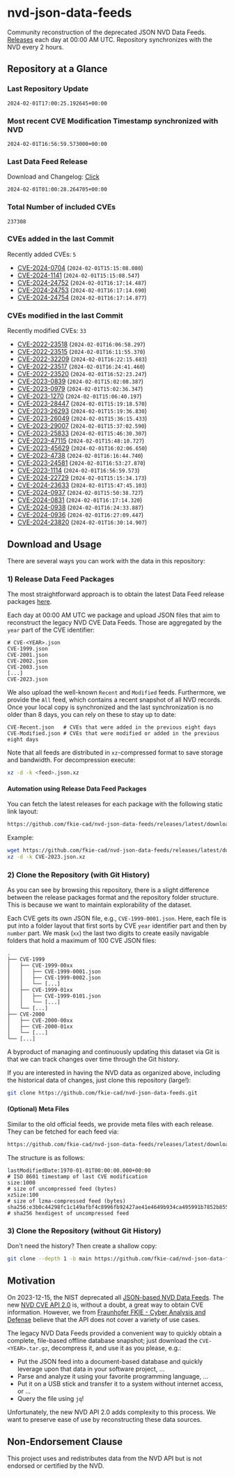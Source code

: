# nvd-json-data-feeds

Community reconstruction of the deprecated JSON NVD Data Feeds. 
[Releases](https://github.com/fkie-cad/nvd-json-data-feeds/releases/latest) each day at 00:00 AM UTC.
Repository synchronizes with the NVD every 2 hours.

## Repository at a Glance

### Last Repository Update

```plain
2024-02-01T17:00:25.192645+00:00
```

### Most recent CVE Modification Timestamp synchronized with NVD

```plain
2024-02-01T16:56:59.573000+00:00
```

### Last Data Feed Release

Download and Changelog: [Click](https://github.com/fkie-cad/nvd-json-data-feeds/releases/latest)

```plain
2024-02-01T01:00:28.264705+00:00
```

### Total Number of included CVEs

```plain
237308
```

### CVEs added in the last Commit

Recently added CVEs: `5`

* [CVE-2024-0704](CVE-2024/CVE-2024-07xx/CVE-2024-0704.json) (`2024-02-01T15:15:08.080`)
* [CVE-2024-1141](CVE-2024/CVE-2024-11xx/CVE-2024-1141.json) (`2024-02-01T15:15:08.547`)
* [CVE-2024-24752](CVE-2024/CVE-2024-247xx/CVE-2024-24752.json) (`2024-02-01T16:17:14.487`)
* [CVE-2024-24753](CVE-2024/CVE-2024-247xx/CVE-2024-24753.json) (`2024-02-01T16:17:14.690`)
* [CVE-2024-24754](CVE-2024/CVE-2024-247xx/CVE-2024-24754.json) (`2024-02-01T16:17:14.877`)


### CVEs modified in the last Commit

Recently modified CVEs: `33`

* [CVE-2022-23518](CVE-2022/CVE-2022-235xx/CVE-2022-23518.json) (`2024-02-01T16:06:58.297`)
* [CVE-2022-23515](CVE-2022/CVE-2022-235xx/CVE-2022-23515.json) (`2024-02-01T16:11:55.370`)
* [CVE-2022-32209](CVE-2022/CVE-2022-322xx/CVE-2022-32209.json) (`2024-02-01T16:22:15.683`)
* [CVE-2022-23517](CVE-2022/CVE-2022-235xx/CVE-2022-23517.json) (`2024-02-01T16:24:41.460`)
* [CVE-2022-23520](CVE-2022/CVE-2022-235xx/CVE-2022-23520.json) (`2024-02-01T16:52:23.247`)
* [CVE-2023-0839](CVE-2023/CVE-2023-08xx/CVE-2023-0839.json) (`2024-02-01T15:02:08.387`)
* [CVE-2023-0979](CVE-2023/CVE-2023-09xx/CVE-2023-0979.json) (`2024-02-01T15:02:36.347`)
* [CVE-2023-1270](CVE-2023/CVE-2023-12xx/CVE-2023-1270.json) (`2024-02-01T15:06:40.197`)
* [CVE-2023-28447](CVE-2023/CVE-2023-284xx/CVE-2023-28447.json) (`2024-02-01T15:19:18.570`)
* [CVE-2023-26293](CVE-2023/CVE-2023-262xx/CVE-2023-26293.json) (`2024-02-01T15:19:36.830`)
* [CVE-2023-26049](CVE-2023/CVE-2023-260xx/CVE-2023-26049.json) (`2024-02-01T15:36:15.433`)
* [CVE-2023-29007](CVE-2023/CVE-2023-290xx/CVE-2023-29007.json) (`2024-02-01T15:37:02.590`)
* [CVE-2023-25833](CVE-2023/CVE-2023-258xx/CVE-2023-25833.json) (`2024-02-01T15:46:30.307`)
* [CVE-2023-47115](CVE-2023/CVE-2023-471xx/CVE-2023-47115.json) (`2024-02-01T15:48:10.727`)
* [CVE-2023-45629](CVE-2023/CVE-2023-456xx/CVE-2023-45629.json) (`2024-02-01T16:02:06.650`)
* [CVE-2023-4738](CVE-2023/CVE-2023-47xx/CVE-2023-4738.json) (`2024-02-01T16:16:44.740`)
* [CVE-2023-24581](CVE-2023/CVE-2023-245xx/CVE-2023-24581.json) (`2024-02-01T16:53:27.870`)
* [CVE-2023-1114](CVE-2023/CVE-2023-11xx/CVE-2023-1114.json) (`2024-02-01T16:56:59.573`)
* [CVE-2024-22729](CVE-2024/CVE-2024-227xx/CVE-2024-22729.json) (`2024-02-01T15:15:34.173`)
* [CVE-2024-23633](CVE-2024/CVE-2024-236xx/CVE-2024-23633.json) (`2024-02-01T15:47:45.103`)
* [CVE-2024-0937](CVE-2024/CVE-2024-09xx/CVE-2024-0937.json) (`2024-02-01T15:50:38.727`)
* [CVE-2024-0831](CVE-2024/CVE-2024-08xx/CVE-2024-0831.json) (`2024-02-01T16:17:14.320`)
* [CVE-2024-0938](CVE-2024/CVE-2024-09xx/CVE-2024-0938.json) (`2024-02-01T16:24:33.887`)
* [CVE-2024-0936](CVE-2024/CVE-2024-09xx/CVE-2024-0936.json) (`2024-02-01T16:27:09.447`)
* [CVE-2024-23820](CVE-2024/CVE-2024-238xx/CVE-2024-23820.json) (`2024-02-01T16:30:14.907`)


## Download and Usage

There are several ways you can work with the data in this repository:

### 1) Release Data Feed Packages

The most straightforward approach is to obtain the latest Data Feed release packages [here](https://github.com/fkie-cad/nvd-json-data-feeds/releases/latest).

Each day at 00:00 AM UTC we package and upload JSON files that aim to reconstruct the legacy NVD CVE Data Feeds.
Those are aggregated by the `year` part of the CVE identifier:

```
# CVE-<YEAR>.json
CVE-1999.json
CVE-2001.json
CVE-2002.json
CVE-2003.json
[...]
CVE-2023.json
```

We also upload the well-known `Recent` and `Modified` feeds.
Furthermore, we provide the `All` feed, which contains a recent snapshot of all NVD records.
Once your local copy is synchronized and the last synchronization is no older than 8 days, you can rely on these to stay up to date:

```plain
CVE-Recent.json   # CVEs that were added in the previous eight days
CVE-Modified.json # CVEs that were modified or added in the previous eight days
```

Note that all feeds are distributed in `xz`-compressed format to save storage and bandwidth.
For decompression execute:

```sh
xz -d -k <feed>.json.xz
```


#### Automation using Release Data Feed Packages

You can fetch the latest releases for each package with the following static link layout:

```sh
https://github.com/fkie-cad/nvd-json-data-feeds/releases/latest/download/CVE-<YEAR>.json.xz
```

Example:

```sh
wget https://github.com/fkie-cad/nvd-json-data-feeds/releases/latest/download/CVE-2023.json.xz
xz -d -k CVE-2023.json.xz
```



### 2) Clone the Repository (with Git History)

As you can see by browsing this repository, there is a slight difference between the release packages format and the repository folder structure.
This is because we want to maintain explorability of the dataset.

Each CVE gets its own JSON file, e.g., `CVE-1999-0001.json`.
Here, each file is put into a folder layout that first sorts by CVE `year` identifier part and then by `number` part.
We mask (`xx`) the last two digits to create easily navigable folders that hold a maximum of 100 CVE JSON files:

```plain
.
├── CVE-1999
│   ├── CVE-1999-00xx
│   │   ├── CVE-1999-0001.json
│   │   ├── CVE-1999-0002.json
│   │   └── [...]
│   ├── CVE-1999-01xx
│   │   ├── CVE-1999-0101.json
│   │   └── [...]
│   └── [...]
├── CVE-2000
│   ├── CVE-2000-00xx
│   ├── CVE-2000-01xx
│   └── [...]
└── [...]
```

A byproduct of managing and continuously updating this dataset via Git is that we can track changes over time through the Git history.

If you are interested in having the NVD data as organized above, including the historical data of changes, just clone this repository (large!):

```sh
git clone https://github.com/fkie-cad/nvd-json-data-feeds.git
```

#### (Optional) Meta Files

Similar to the old official feeds, we provide meta files with each release. They can be fetched for each feed via:

```sh
https://github.com/fkie-cad/nvd-json-data-feeds/releases/latest/download/CVE-<YEAR>.meta
```

The structure is as follows:

```plain
lastModifiedDate:1970-01-01T00:00:00.000+00:00                          # ISO 8601 timestamp of last CVE modification
size:1000                                                               # size of uncompressed feed (bytes)
xzSize:100                                                              # size of lzma-compressed feed (bytes)
sha256:e3b0c44298fc1c149afbf4c8996fb92427ae41e4649b934ca495991b7852b855 # sha256 hexdigest of uncompressed feed
```


### 3) Clone the Repository (without Git History)

Don't need the history? Then create a shallow copy:

```sh
git clone --depth 1 -b main https://github.com/fkie-cad/nvd-json-data-feeds.git
```

## Motivation

On 2023-12-15, the NIST deprecated all [JSON-based NVD Data Feeds](https://nvd.nist.gov/vuln/data-feeds#divRetirementBanner-1).
The new [NVD CVE API 2.0](https://nvd.nist.gov/developers/vulnerabilities) is, without a doubt, a great way to obtain CVE information.
However, we from [Fraunhofer FKIE - Cyber Analysis and Defense](https://www.fkie.fraunhofer.de/en/departments/cad.html) believe that the API does not cover a variety of use cases.

The legacy NVD Data Feeds provided a convenient way to quickly obtain a complete, file-based offline database snapshot; just download the `CVE-<YEAR>.tar.gz`, decompress it, and use it as you please, e.g.:

* Put the JSON feed into a document-based database and quickly leverage upon that data in your software project, ...
* Parse and analyze it using your favorite programming language, ...
* Put it on a USB stick and transfer it to a system without internet access, or ...
* Query the file using `jq`!

Unfortunately, the new NVD API 2.0 adds complexity to this process.
We want to preserve ease of use by reconstructing these data sources.

## Non-Endorsement Clause

This project uses and redistributes data from the NVD API but is not endorsed or certified by the NVD.